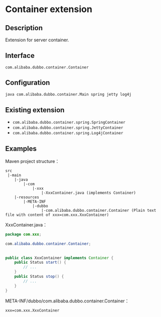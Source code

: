 # Container extension

## Description

Extension for server container.

## Interface

`com.alibaba.dubbo.container.Container`

## Configuration

```sh
java com.alibaba.dubbo.container.Main spring jetty log4j
```

## Existing extension

* `com.alibaba.dubbo.container.spring.SpringContainer`
* `com.alibaba.dubbo.container.spring.JettyContainer`
* `com.alibaba.dubbo.container.spring.Log4jContainer`

## Examples

Maven project structure：

```
src
 |-main
    |-java
        |-com
            |-xxx
                |-XxxContainer.java (implements Container)
    |-resources
        |-META-INF
            |-dubbo
                |-com.alibaba.dubbo.container.Container (Plain text file with content of xxx=com.xxx.XxxContainer)
```

XxxContainer.java：

```java
package com.xxx;
 
com.alibaba.dubbo.container.Container;
 
 
public class XxxContainer implements Container {
    public Status start() {
        // ...
    }
    public Status stop() {
        // ...
    }
}
```

META-INF/dubbo/com.alibaba.dubbo.container.Container：

```properties
xxx=com.xxx.XxxContainer
```
